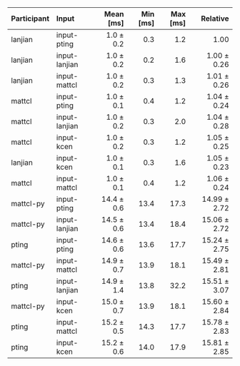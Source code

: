 | Participant | Input | Mean [ms] | Min [ms] | Max [ms] | Relative |
|:---|:---|---:|---:|---:|---:|
| lanjian | input-pting | 1.0 ± 0.2 | 0.3 | 1.2 | 1.00 |
| lanjian | input-lanjian | 1.0 ± 0.2 | 0.2 | 1.6 | 1.00 ± 0.26 |
| lanjian | input-mattcl | 1.0 ± 0.2 | 0.3 | 1.3 | 1.01 ± 0.26 |
| mattcl | input-pting | 1.0 ± 0.1 | 0.4 | 1.2 | 1.04 ± 0.24 |
| mattcl | input-lanjian | 1.0 ± 0.2 | 0.3 | 2.0 | 1.04 ± 0.28 |
| mattcl | input-kcen | 1.0 ± 0.2 | 0.3 | 1.2 | 1.05 ± 0.25 |
| lanjian | input-kcen | 1.0 ± 0.1 | 0.3 | 1.6 | 1.05 ± 0.23 |
| mattcl | input-mattcl | 1.0 ± 0.1 | 0.4 | 1.2 | 1.06 ± 0.24 |
| mattcl-py | input-pting | 14.4 ± 0.6 | 13.4 | 17.3 | 14.99 ± 2.72 |
| mattcl-py | input-lanjian | 14.5 ± 0.6 | 13.4 | 18.4 | 15.06 ± 2.72 |
| pting | input-pting | 14.6 ± 0.6 | 13.6 | 17.7 | 15.24 ± 2.75 |
| mattcl-py | input-mattcl | 14.9 ± 0.7 | 13.9 | 18.1 | 15.49 ± 2.81 |
| pting | input-lanjian | 14.9 ± 1.4 | 13.8 | 32.2 | 15.51 ± 3.07 |
| mattcl-py | input-kcen | 15.0 ± 0.7 | 13.9 | 18.1 | 15.60 ± 2.84 |
| pting | input-mattcl | 15.2 ± 0.5 | 14.3 | 17.7 | 15.78 ± 2.83 |
| pting | input-kcen | 15.2 ± 0.6 | 14.0 | 17.9 | 15.81 ± 2.85 |
